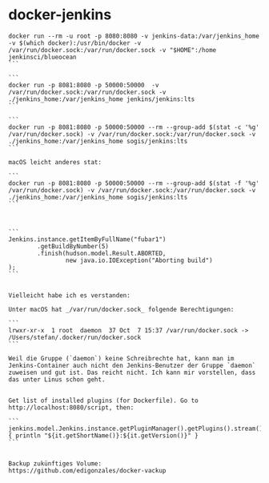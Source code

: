 # docker-jenkins

``````
docker run --rm -u root -p 8080:8080 -v jenkins-data:/var/jenkins_home -v $(which docker):/usr/bin/docker -v /var/run/docker.sock:/var/run/docker.sock -v "$HOME":/home jenkinsci/blueocean
```

```
docker run -p 8081:8080 -p 50000:50000  -v /var/run/docker.sock:/var/run/docker.sock -v ./jenkins_home:/var/jenkins_home jenkins/jenkins:lts
```

```
docker run -p 8081:8080 -p 50000:50000 --rm --group-add $(stat -c '%g' /var/run/docker.sock) -v /var/run/docker.sock:/var/run/docker.sock -v ./jenkins_home:/var/jenkins_home sogis/jenkins:lts
```

macOS leicht anderes stat:

```
docker run -p 8081:8080 -p 50000:50000 --rm --group-add $(stat -f '%g' /var/run/docker.sock) -v /var/run/docker.sock:/var/run/docker.sock -v ./jenkins_home:/var/jenkins_home sogis/jenkins:lts
```



```
Jenkins.instance.getItemByFullName("fubar1")
        .getBuildByNumber(5)
        .finish(hudson.model.Result.ABORTED, 
                new java.io.IOException("Aborting build")
); 
```


Vielleicht habe ich es verstanden: 

Unter macOS hat _/var/run/docker.sock_ folgende Berechtigungen:

```
lrwxr-xr-x  1 root  daemon  37 Oct  7 15:37 /var/run/docker.sock -> /Users/stefan/.docker/run/docker.sock
```

Weil die Gruppe (`daemon`) keine Schreibrechte hat, kann man im Jenkins-Container auch nicht den Jenkins-Benutzer der Gruppe `daemon` zuweisen und gut ist. Das reicht nicht. Ich kann mir vorstellen, dass das unter Linus schon geht.


Get list of installed plugins (for Dockerfile). Go to http://localhost:8080/script, then:

```
jenkins.model.Jenkins.instance.getPluginManager().getPlugins().stream().sorted().each { println "${it.getShortName()}:${it.getVersion()}" }
```


Backup zukünftiges Volume:
https://github.com/edigonzales/docker-vackup